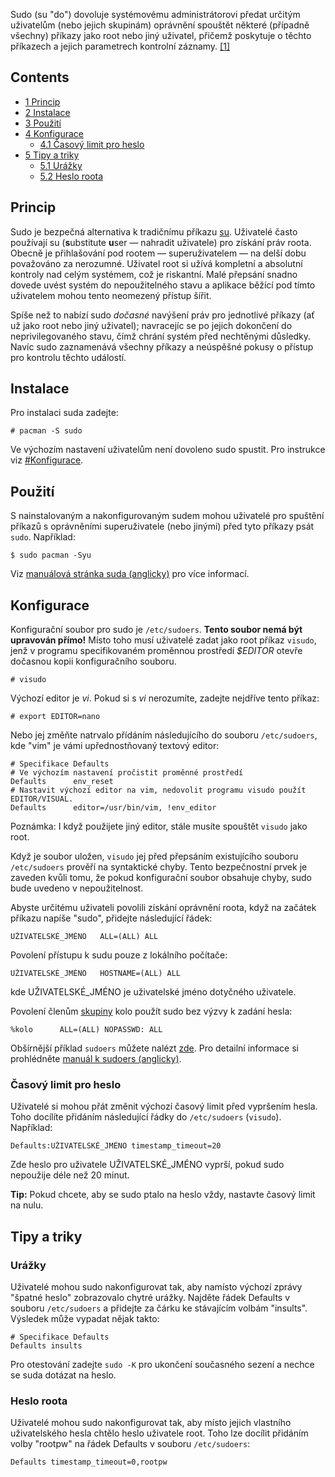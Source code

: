 Sudo (su "do") dovoluje systémovému administrátorovi předat určitým uživatelům (nebo jejich skupinám) oprávnění spouštět některé (případně všechny) příkazy jako root nebo jiný uživatel, přičemž poskytuje o těchto příkazech a jejich parametrech kontrolní záznamy. [[1]](http://www.gratisoft.us/sudo/)

## Contents

*   [1 Princip](#Princip)
*   [2 Instalace](#Instalace)
*   [3 Použití](#Pou.C5.BEit.C3.AD)
*   [4 Konfigurace](#Konfigurace)
    *   [4.1 Časový limit pro heslo](#.C4.8Casov.C3.BD_limit_pro_heslo)
*   [5 Tipy a triky](#Tipy_a_triky)
    *   [5.1 Urážky](#Ur.C3.A1.C5.BEky)
    *   [5.2 Heslo roota](#Heslo_roota)

## Princip

Sudo je bezpečná alternativa k tradičnímu příkazu [su](/index.php/Su "Su"). Uživatelé často používají su (**s**ubstitute **u**ser — nahradit uživatele) pro získání práv roota. Obecně je přihlašování pod rootem — superuživatelem — na delší dobu považováno za nerozumné. Uživatel root si užívá kompletní a absolutní kontroly nad celým systémem, což je riskantní. Malé přepsání snadno dovede uvést systém do nepoužitelného stavu a aplikace běžící pod tímto uživatelem mohou tento neomezený přístup šířit.

Spíše než to nabízí sudo *dočasné* navýšení práv pro jednotlivé příkazy (ať už jako root nebo jiný uživatel); navracejíc se po jejich dokončení do neprivilegovaného stavu, čímž chrání systém před nechtěnými důsledky. Navíc sudo zaznamenává všechny příkazy a neúspěšné pokusy o přístup pro kontrolu těchto událostí.

## Instalace

Pro instalaci suda zadejte:

```
# pacman -S sudo

```

Ve výchozím nastavení uživatelům není dovoleno sudo spustit. Pro instrukce viz [#Konfigurace](#Konfigurace).

## Použití

S nainstalovaným a nakonfigurovaným sudem mohou uživatelé pro spuštění příkazů s oprávněními superuživatele (nebo jinými) před tyto příkazy psát `sudo`. Například:

```
$ sudo pacman -Syu

```

Viz [manuálová stránka suda (anglicky)](http://www.gratisoft.us/sudo/man/sudo.html) pro více informací.

## Konfigurace

Konfigurační soubor pro sudo je `/etc/sudoers`. **Tento soubor nemá být upravován přímo!** Místo toho musí uživatelé zadat jako root příkaz `visudo`, jenž v programu specifikovaném proměnnou prostředí *$EDITOR* otevře dočasnou kopii konfiguračního souboru.

```
# visudo

```

Výchozí editor je *vi*. Pokud si s *vi* nerozumíte, zadejte nejdříve tento příkaz:

```
# export EDITOR=nano

```

Nebo jej změňte natrvalo přídáním následujícího do souboru `/etc/sudoers`, kde "vim" je vámi upřednostňovaný textový editor:

```
# Specifikace Defaults
# Ve výchozím nastavení pročistit proměnné prostředí
Defaults      env_reset
# Nastavit výchozí editor na vim, nedovolit programu visudo použít EDITOR/VISUAL.
Defaults      editor=/usr/bin/vim, !env_editor

```

Poznámka: I když použijete jiný editor, stále musíte spouštět `visudo` jako root.

Když je soubor uložen, `visudo` jej před přepsáním existujícího souboru `/etc/sudoers` prověří na syntaktické chyby. Tento bezpečnostní prvek je zaveden kvůli tomu, že pokud konfigurační soubor obsahuje chyby, sudo bude uvedeno v nepoužitelnost.

Abyste určitému uživateli povolili získání oprávnění roota, když na začátek příkazu napíše "sudo", přidejte následující řádek:

```
UŽIVATELSKÉ_JMÉNO   ALL=(ALL) ALL

```

Povolení přístupu k sudu pouze z lokálního počítače:

```
UŽIVATELSKÉ_JMÉNO   HOSTNAME=(ALL) ALL

```

kde UŽIVATELSKÉ_JMÉNO je uživatelské jméno dotyčného uživatele.

Povolení členům [skupiny](/index.php?title=Groups_(%C4%8Cesky)&action=edit&redlink=1 "Groups (Česky) (page does not exist)") kolo použít sudo bez výzvy k zadání hesla:

```
%kolo      ALL=(ALL) NOPASSWD: ALL

```

Obšírnější příklad `sudoers` můžete nalézt [zde](http://www.gratisoft.us/sudo/sample.sudoers). Pro detailní informace si prohlédněte [manuál k sudoers (anglicky)](http://www.gratisoft.us/sudo/man/sudoers.html).

### Časový limit pro heslo

Uživatelé si mohou přát změnit výchozí časový limit před vypršením hesla. Toho docílíte přidáním následující řádky do `/etc/sudoers` (`visudo`). Například:

```
Defaults:UŽIVATELSKÉ_JMÉNO timestamp_timeout=20

```

Zde heslo pro uživatele UŽIVATELSKÉ_JMÉNO vyprší, pokud sudo nepoužije déle než 20 minut.

**Tip:** Pokud chcete, aby se sudo ptalo na heslo vždy, nastavte časový limit na nulu.

## Tipy a triky

### Urážky

Uživatelé mohou sudo nakonfigurovat tak, aby namísto výchozí zprávy "špatné heslo" zobrazovalo chytré urážky. Najděte řádek Defaults v souboru `/etc/sudoers` a přidejte za čárku ke stávajícím volbám "insults". Výsledek může vypadat nějak takto:

```
# Specifikace Defaults
Defaults insults

```

Pro otestování zadejte `sudo -K` pro ukončení současného sezení a nechce se suda dotázat na heslo.

### Heslo roota

Uživatelé mohou sudo nakonfigurovat tak, aby místo jejich vlastního uživatelského hesla chtělo heslo uživatele root. Toho lze docílit přidáním volby "rootpw" na řádek Defaults v souboru `/etc/sudoers`:

```
Defaults timestamp_timeout=0,rootpw

```